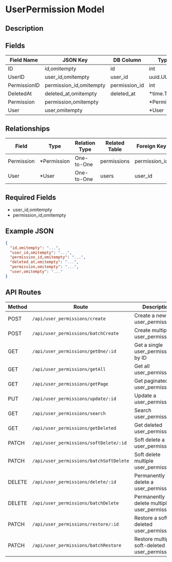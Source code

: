 # UserPermission Model

## Description


## Fields
| Field Name | JSON Key | DB Column | Type | Required | Validation | Description |
|------------|----------|-----------|------|----------|------------|-------------|
| ID | id,omitempty | id | int | false | omitempty,gt=0 |  |
| UserID | user_id,omitempty | user_id | uuid.UUID | true | required,uuid,exists=users.id |  |
| PermissionID | permission_id,omitempty | permission_id | int | true | required,gt=0,exists=permissions.id |  |
| DeletedAt | deleted_at,omitempty | deleted_at | *time.Time | false | omitempty,pasttime |  |
| Permission | permission,omitempty |  | *Permission | false |  |  |
| User | user,omitempty |  | *User | false |  |  |


## Relationships
| Field | Type | Relation Type | Related Table | Foreign Key |
|-------|------|---------------|---------------|-------------|
| Permission | *Permission | One-to-One | permissions | permission_id |
| User | *User | One-to-One | users | user_id |


## Required Fields
- user_id,omitempty
- permission_id,omitempty

## Example JSON
```json
{
  "id,omitempty": "...",
  "user_id,omitempty": "...",
  "permission_id,omitempty": "...",
  "deleted_at,omitempty": "...",
  "permission,omitempty": "...",
  "user,omitempty": "..."
}
```

## API Routes
| Method | Route | Description |
|--------|-------|-------------|
| POST | `/api/user_permissions/create` | Create a new user_permissions |
| POST | `/api/user_permissions/batchCreate` | Create multiple user_permissionss |
| GET | `/api/user_permissions/getOne/:id` | Get a single user_permissions by ID |
| GET | `/api/user_permissions/getAll` | Get all user_permissionss |
| GET | `/api/user_permissions/getPage` | Get paginated user_permissionss |
| PUT | `/api/user_permissions/update/:id` | Update a user_permissions |
| GET | `/api/user_permissions/search` | Search user_permissionss |
| GET | `/api/user_permissions/getDeleted` | Get deleted user_permissionss |
| PATCH | `/api/user_permissions/softDelete/:id` | Soft delete a user_permissions |
| PATCH | `/api/user_permissions/batchSoftDelete` | Soft delete multiple user_permissionss |
| DELETE | `/api/user_permissions/delete/:id` | Permanently delete a user_permissions |
| DELETE | `/api/user_permissions/batchDelete` | Permanently delete multiple user_permissionss |
| PATCH | `/api/user_permissions/restore/:id` | Restore a soft-deleted user_permissions |
| PATCH | `/api/user_permissions/batchRestore` | Restore multiple soft-deleted user_permissionss |

